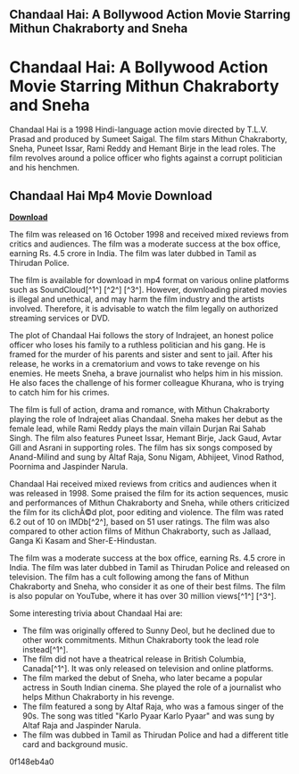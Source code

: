 ## Chandaal Hai: A Bollywood Action Movie Starring Mithun Chakraborty and Sneha

  
# Chandaal Hai: A Bollywood Action Movie Starring Mithun Chakraborty and Sneha
 
Chandaal Hai is a 1998 Hindi-language action movie directed by T.L.V. Prasad and produced by Sumeet Saigal. The film stars Mithun Chakraborty, Sneha, Puneet Issar, Rami Reddy and Hemant Birje in the lead roles. The film revolves around a police officer who fights against a corrupt politician and his henchmen.
 
## Chandaal Hai Mp4 Movie Download


[**Download**](https://www.google.com/url?q=https%3A%2F%2Furlca.com%2F2tKDQd&sa=D&sntz=1&usg=AOvVaw27W4iLbo17ZAMO31clLkOX)

 
The film was released on 16 October 1998 and received mixed reviews from critics and audiences. The film was a moderate success at the box office, earning Rs. 4.5 crore in India. The film was later dubbed in Tamil as Thirudan Police.
 
The film is available for download in mp4 format on various online platforms such as SoundCloud[^1^] [^2^] [^3^]. However, downloading pirated movies is illegal and unethical, and may harm the film industry and the artists involved. Therefore, it is advisable to watch the film legally on authorized streaming services or DVD.

The plot of Chandaal Hai follows the story of Indrajeet, an honest police officer who loses his family to a ruthless politician and his gang. He is framed for the murder of his parents and sister and sent to jail. After his release, he works in a crematorium and vows to take revenge on his enemies. He meets Sneha, a brave journalist who helps him in his mission. He also faces the challenge of his former colleague Khurana, who is trying to catch him for his crimes.
 
The film is full of action, drama and romance, with Mithun Chakraborty playing the role of Indrajeet alias Chandaal. Sneha makes her debut as the female lead, while Rami Reddy plays the main villain Durjan Rai Sahab Singh. The film also features Puneet Issar, Hemant Birje, Jack Gaud, Avtar Gill and Asrani in supporting roles. The film has six songs composed by Anand-Milind and sung by Altaf Raja, Sonu Nigam, Abhijeet, Vinod Rathod, Poornima and Jaspinder Narula.

Chandaal Hai received mixed reviews from critics and audiences when it was released in 1998. Some praised the film for its action sequences, music and performances of Mithun Chakraborty and Sneha, while others criticized the film for its clichÃ©d plot, poor editing and violence. The film was rated 6.2 out of 10 on IMDb[^2^], based on 51 user ratings. The film was also compared to other action films of Mithun Chakraborty, such as Jallaad, Ganga Ki Kasam and Sher-E-Hindustan.
 
The film was a moderate success at the box office, earning Rs. 4.5 crore in India. The film was later dubbed in Tamil as Thirudan Police and released on television. The film has a cult following among the fans of Mithun Chakraborty and Sneha, who consider it as one of their best films. The film is also popular on YouTube, where it has over 30 million views[^1^] [^3^].

Some interesting trivia about Chandaal Hai are:
 
- The film was originally offered to Sunny Deol, but he declined due to other work commitments. Mithun Chakraborty took the lead role instead[^1^].
- The film did not have a theatrical release in British Columbia, Canada[^1^]. It was only released on television and online platforms.
- The film marked the debut of Sneha, who later became a popular actress in South Indian cinema. She played the role of a journalist who helps Mithun Chakraborty in his revenge.
- The film featured a song by Altaf Raja, who was a famous singer of the 90s. The song was titled "Karlo Pyaar Karlo Pyaar" and was sung by Altaf Raja and Jaspinder Narula.
- The film was dubbed in Tamil as Thirudan Police and had a different title card and background music.

 0f148eb4a0
